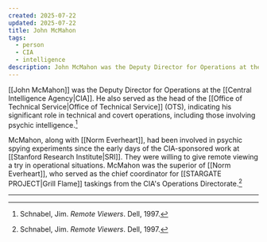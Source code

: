 ```yaml
---
created: 2025-07-22
updated: 2025-07-22
title: John McMahon
tags:
  - person
  - CIA
  - intelligence
description: John McMahon was the Deputy Director for Operations at the CIA, and head of the Office of Technical Service (OTS).
---
```


[[John McMahon]] was the Deputy Director for Operations at the [[Central Intelligence Agency|CIA]]. He also served as the head of the [[Office of Technical Service|Office of Technical Service]] (OTS), indicating his significant role in technical and covert operations, including those involving psychic intelligence.[^1]

McMahon, along with [[Norm Everheart]], had been involved in psychic spying experiments since the early days of the CIA-sponsored work at [[Stanford Research Institute|SRI]]. They were willing to give remote viewing a try in operational situations. McMahon was the superior of [[Norm Everheart]], who served as the chief coordinator for [[STARGATE PROJECT|Grill Flame]] taskings from the CIA's Operations Directorate.[^1]

---

[^1]: Schnabel, Jim. *Remote Viewers*. Dell, 1997.